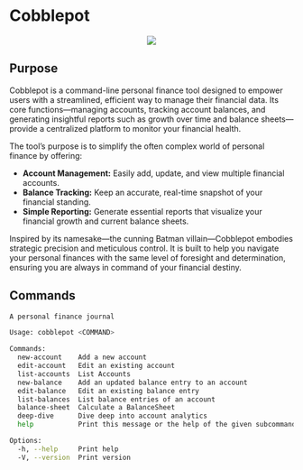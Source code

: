 # Cobblepot

<p align="center">
<img src="https://media.giphy.com/media/UHZMvURcKk8IU/giphy.gif" ></img>
</p>

## Purpose

Cobblepot is a command-line personal finance tool designed to empower users with a streamlined, efficient way to manage their financial data. Its core functions—managing accounts, tracking account balances, and generating insightful reports such as growth over time and balance sheets—provide a centralized platform to monitor your financial health.

The tool’s purpose is to simplify the often complex world of personal finance by offering:

- **Account Management:** Easily add, update, and view multiple financial accounts.
- **Balance Tracking:** Keep an accurate, real-time snapshot of your financial standing.
- **Simple Reporting:** Generate essential reports that visualize your financial growth and current balance sheets.

Inspired by its namesake—the cunning Batman villain—Cobblepot embodies strategic precision and meticulous control. It is built to help you navigate your personal finances with the same level of foresight and determination, ensuring you are always in command of your financial destiny.

## Commands

```bash
A personal finance journal

Usage: cobblepot <COMMAND>

Commands:
  new-account    Add a new account
  edit-account   Edit an existing account
  list-accounts  List Accounts
  new-balance    Add an updated balance entry to an account
  edit-balance   Edit an existing balance entry
  list-balances  List balance entries of an account
  balance-sheet  Calculate a BalanceSheet
  deep-dive      Dive deep into account analytics
  help           Print this message or the help of the given subcommand(s)

Options:
  -h, --help     Print help
  -V, --version  Print version
```
